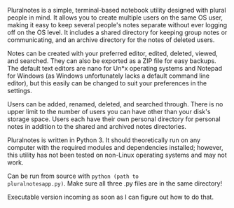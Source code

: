 Pluralnotes is a simple, terminal-based notebook utility designed with plural people in mind. It allows you to create multiple users on the same OS user, making it easy to keep several people's notes separate without ever logging off on the OS level. It includes a shared directory for keeping group notes or communicating, and an archive directory for the notes of deleted users.

Notes can be created with your preferred editor, edited, deleted, viewed, and searched. They can also be exported as a ZIP file for easy backups. The default text editors are nano for Un*x operating systems and Notepad for Windows (as Windows unfortunately lacks a default command line editor), but this easily can be changed to suit your preferences in the settings.

Users can be added, renamed, deleted, and searched through. There is no upper limit to the number of users you can have other than your disk's storage space. Users each have their own personal directory for personal notes in addition to the shared and archived notes directories.

Pluralnotes is written in Python 3. It should theoretically run on any computer with the required modules and dependencies installed; however, this utility has not been tested on non-Linux operating systems and may not work.

Can be run from source with <code>python (path to pluralnotesapp.py)</code>. Make sure all three .py files are in the same directory! 

Executable version incoming as soon as I can figure out how to do that.
